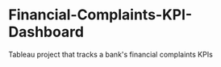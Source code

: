 # Financial-Complaints-KPI-Dashboard
Tableau project that tracks a bank's financial complaints KPIs
